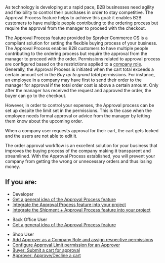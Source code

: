 As technology is developing at a rapid pace, B2B businesses need agility and flexibility to control their purchases in order to stay competitive. The Approval Process feature helps to achieve this goal: it enables B2B customers to have multiple people contributing to the ordering process but require the approval from the manager to proceed with the checkout. 

The Approval Process feature provided by Spryker Commerce OS is a compliant solution for setting the flexible buying process of your business. The Approval Process enables B2B customers to have multiple people contributing to the ordering process but require the approval from the manager to proceed with the order.  Permissions related to approval process are configured based on the restrictions applied to a [company role](https://documentation.spryker.com/docs/company-roles-permissions-overview). Generally, the Approval Process is initiated when the cart total exceeds a certain amount set in the *Buy up to grand total* permissions. For instance, an employee in a company may have first to send their order to the manager for approval if the total order cost is above a certain amount. Only after the manager has received the request and approved the order, the buyer can go to the checkout.

However, in order to control your expenses, the Approval process can be set up despite the limit set in the permissions. This is the case when the employee needs formal approval or advice from the manager by letting them know about the upcoming order.

When a company user requests approval for their cart, the cart gets locked and the users are not able to edit it.

The order approval workflow is an excellent solution for your business that improves the buying process of the company making it transparent and streamlined. With the Approval Process established, you will prevent your company from getting the wrong or unnecessary orders and thus losing money.

## If you are:

<div class="mr-container">
    <div class="mr-list-container">
        <!-- col1 -->
        <div class="mr-col">
            <ul class="mr-list mr-list-green">
                <li class="mr-title">Developer</li>
                <li><a href="https://documentation.spryker.com/docs/approval-process-feature-overview-202001" class="mr-link">Get a general idea of the Approval Process feature</a></li>
                        <li><a href="https://documentation.spryker.com/docs/approval-process-feature-integration" class="mr-link">Integrate the Approval Process feature into your project</a></li>
               <li><a href="https://documentation.spryker.com/docs/shipment-approval-process-feature-integration" class="mr-link"> Integrate the Shipment + Approval Process feature into your project</a></li>
            </ul>
        </div>
        <!-- col2 -->
         <div class="mr-col">
            <ul class="mr-list mr-list-green">
                <li class="mr-title">Back Office User</li>
                <li><a href="https://documentation.spryker.com/docs/approval-process-feature-overview-202001" class="mr-link">Get a general idea of the Approval Process feature</a></li>
            </ul>
        </div>
        <!-- col3 -->
        <div class="mr-col">
            <ul class="mr-list mr-list-red">
                <li class="mr-title">Shop User</li>
               <li><a href="https://documentation.spryker.com/docs/approval-process-shop-guide#creating-the-approver---buyer-with-limit-roles" class="mr-link">Add Approver as a Company Role and assign respective permissions</a></li>
                <li><a href="https://documentation.spryker.com/docs/approval-process-shop-guide#configuring-approve-up-to-grand-total-permission" class="mr-link">Configure Approval Limit permission for an Approver</a></li>
                <li><a href="https://documentation.spryker.com/docs/approval-process-shop-guide#submitting-a-request-for-approval" class="mr-link">Buyer: Submit a cart for approval</a></li>
                <li><a href="https://documentation.spryker.com/docs/approval-process-shop-guide#reviewing-the-request-by-an-approver" class="mr-link">Approver: Approve/Decline a cart</a></li>
                            </ul>
        </div>
    </div>
</div>
        